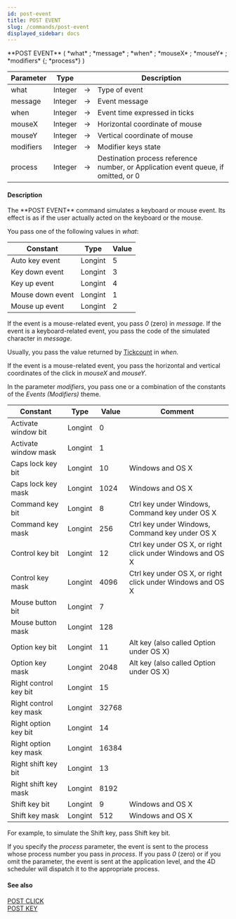 ```yaml
---
id: post-event
title: POST EVENT
slug: /commands/post-event
displayed_sidebar: docs
---
```


<!--REF #_command_.POST EVENT.Syntax-->**POST EVENT** ( *what* ; *message* ; *when* ; *mouseX* ; *mouseY* ; *modifiers* {; *process*} )<!-- END REF-->
<!--REF #_command_.POST EVENT.Params-->
| Parameter | Type |  | Description |
| --- | --- | --- | --- |
| what | Integer | &rarr; | Type of event |
| message | Integer | &rarr; | Event message |
| when | Integer | &rarr; | Event time expressed in ticks |
| mouseX | Integer | &rarr; | Horizontal coordinate of mouse |
| mouseY | Integer | &rarr; | Vertical coordinate of mouse |
| modifiers | Integer | &rarr; | Modifier keys state |
| process | Integer | &rarr; | Destination process reference number, or Application event queue, if omitted, or 0 |

<!-- END REF-->

#### Description 

<!--REF #_command_.POST EVENT.Summary-->The **POST EVENT** command simulates a keyboard or mouse event.<!-- END REF--> Its effect is as if the user actually acted on the keyboard or the mouse.

You pass one of the following values in *what*:

| Constant         | Type    | Value |
| ---------------- | ------- | ----- |
| Auto key event   | Longint | 5     |
| Key down event   | Longint | 3     |
| Key up event     | Longint | 4     |
| Mouse down event | Longint | 1     |
| Mouse up event   | Longint | 2     |
  
  
If the event is a mouse-related event, you pass *0* (zero) in *message*. If the event is a keyboard-related event, you pass the code of the simulated character in *message*. 

Usually, you pass the value returned by [Tickcount](tickcount.md) in *when*.

If the event is a mouse-related event, you pass the horizontal and vertical coordinates of the click in *mouseX* and *mouseY*. 

In the parameter *modifiers*, you pass one or a combination of the constants of the *Events (Modifiers)* theme. 

| Constant               | Type    | Value | Comment                                                    |
| ---------------------- | ------- | ----- | ---------------------------------------------------------- |
| Activate window bit    | Longint | 0     |                                                            |
| Activate window mask   | Longint | 1     |                                                            |
| Caps lock key bit      | Longint | 10    | Windows and OS X                                           |
| Caps lock key mask     | Longint | 1024  | Windows and OS X                                           |
| Command key bit        | Longint | 8     | Ctrl key under Windows, Command key under OS X             |
| Command key mask       | Longint | 256   | Ctrl key under Windows, Command key under OS X             |
| Control key bit        | Longint | 12    | Ctrl key under OS X, or right click under Windows and OS X |
| Control key mask       | Longint | 4096  | Ctrl key under OS X, or right click under Windows and OS X |
| Mouse button bit       | Longint | 7     |                                                            |
| Mouse button mask      | Longint | 128   |                                                            |
| Option key bit         | Longint | 11    | Alt key (also called Option under OS X)                    |
| Option key mask        | Longint | 2048  | Alt key (also called Option under OS X)                    |
| Right control key bit  | Longint | 15    |                                                            |
| Right control key mask | Longint | 32768 |                                                            |
| Right option key bit   | Longint | 14    |                                                            |
| Right option key mask  | Longint | 16384 |                                                            |
| Right shift key bit    | Longint | 13    |                                                            |
| Right shift key mask   | Longint | 8192  |                                                            |
| Shift key bit          | Longint | 9     | Windows and OS X                                           |
| Shift key mask         | Longint | 512   | Windows and OS X                                           |

For example, to simulate the Shift key, pass Shift key bit.

If you specify the *process* parameter, the event is sent to the process whose process number you pass in *process*. If you pass *0* (zero) or if you omit the parameter, the event is sent at the application level, and the 4D scheduler will dispatch it to the appropriate process.

#### See also 

[POST CLICK](post-click.md)  
[POST KEY](post-key.md)  